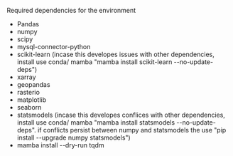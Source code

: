 Required dependencies for the environment 
- Pandas
- numpy
- scipy
- mysql-connector-python
- scikit-learn      (incase this developes issues with other dependencies, install use conda/ mamba "mamba install scikit-learn --no-update-deps")
- xarray
- geopandas
- rasterio
- matplotlib
- seaborn
- statsmodels        (incase this developes conflices with other dependencies, install use conda/ mamba "mamba install statsmodels --no-update-deps". if conflicts persist between numpy and statsmodels the use "pip install --upgrade numpy statsmodels")
- mamba install --dry-run tqdm
